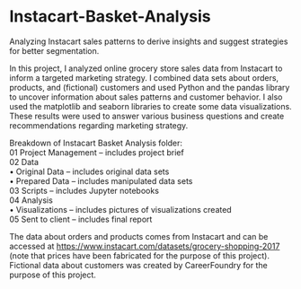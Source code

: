 # Instacart-Basket-Analysis
Analyzing Instacart sales patterns to derive insights and suggest strategies for better segmentation.

In this project, I analyzed online grocery store sales data from Instacart to inform a targeted marketing strategy. I combined data sets about orders, products, and (fictional) customers and used Python and the pandas library to uncover information about sales patterns and customer behavior. I also used the matplotlib and seaborn libraries to create some data visualizations. These results were used to answer various business questions and create recommendations regarding marketing strategy.

Breakdown of Instacart Basket Analysis folder:  
01 Project Management – includes project brief  
02 Data  
•	Original Data – includes original data sets  
•	Prepared Data – includes manipulated data sets  
03 Scripts – includes Jupyter notebooks  
04 Analysis  
•	Visualizations – includes pictures of visualizations created  
05 Sent to client – includes final report  

The data about orders and products comes from Instacart and can be accessed at https://www.instacart.com/datasets/grocery-shopping-2017 (note that prices have been fabricated for the purpose of this project). Fictional data about customers was created by CareerFoundry for the purpose of this project.
